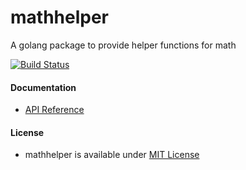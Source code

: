 # mathhelper
A golang package to provide helper functions for math

[![Build Status](https://travis-ci.org/northbright/mathhelper.svg?branch=master)](https://travis-ci.org/northbright/mathhelper)

#### Documentation
* [API Reference](https://godoc.org/github.com/northbright/mathhelper)

#### License
* mathhelper is available under [MIT License](./LICENSE)
